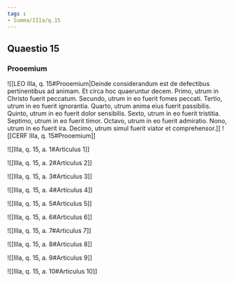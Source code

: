 ```yaml
---
tags : 
- Summa/IIIa/q.15
---
```


## Quaestio 15

### Prooemium

![[LEO IIIa, q. 15#Prooemium|Deinde considerandum est de defectibus pertinentibus ad animam. Et circa hoc quaeruntur decem. Primo, utrum in Christo fuerit peccatum. Secundo, utrum in eo fuerit fomes peccati. Tertio, utrum in eo fuerit ignorantia. Quarto, utrum anima eius fuerit passibilis. Quinto, utrum in eo fuerit dolor sensibilis. Sexto, utrum in eo fuerit tristitia. Septimo, utrum in eo fuerit timor. Octavo, utrum in eo fuerit admiratio. Nono, utrum in eo fuerit ira. Decimo, utrum simul fuerit viator et comprehensor.]]
![[CERF IIIa, q. 15#Prooemium]]

![[IIIa, q. 15, a. 1#Articulus 1]]

![[IIIa, q. 15, a. 2#Articulus 2]]

![[IIIa, q. 15, a. 3#Articulus 3]]

![[IIIa, q. 15, a. 4#Articulus 4]]

![[IIIa, q. 15, a. 5#Articulus 5]]

![[IIIa, q. 15, a. 6#Articulus 6]]

![[IIIa, q. 15, a. 7#Articulus 7]]

![[IIIa, q. 15, a. 8#Articulus 8]]

![[IIIa, q. 15, a. 9#Articulus 9]]

![[IIIa, q. 15, a. 10#Articulus 10]]

